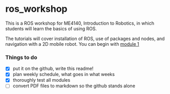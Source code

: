 # ros_workshop
This is a ROS workshop for ME4140, Introduction to Robotics, in which students will learn the basics of using ROS.

The tutorials will cover installation of ROS, use of packages and nodes, and navigation with a 2D mobile robot. You can begin with [module 1](module1/) 

### Things to do

- [x] put it on the github, write this readme!
- [x] plan weekly schedule, what goes in what weeks
- [x] thoroughly test all modules
- [ ] convert PDF files to markdown so the github stands alone  	
